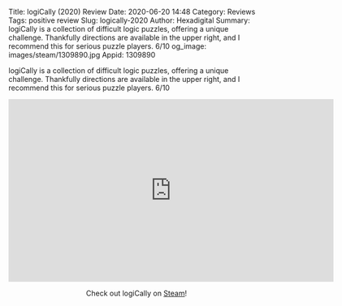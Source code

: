 Title: logiCally (2020) Review
Date: 2020-06-20 14:48
Category: Reviews
Tags: positive review
Slug: logically-2020
Author: Hexadigital
Summary: logiCally is a collection of difficult logic puzzles, offering a unique challenge. Thankfully directions are available in the upper right, and I recommend this for serious puzzle players. 6/10
og_image: images/steam/1309890.jpg
Appid: 1309890

logiCally is a collection of difficult logic puzzles, offering a unique challenge. Thankfully directions are available in the upper right, and I recommend this for serious puzzle players. 6/10

<center><iframe src="https://www.youtube.com/embed/osL19BJLKmo?feature=oembed" allow="accelerometer; autoplay; encrypted-media; gyroscope; picture-in-picture" width="640" height="360" frameborder="0"></iframe>

Check out logiCally on [Steam](https://store.steampowered.com/app/1309890/?curator_clanid=34633900)!</center>
